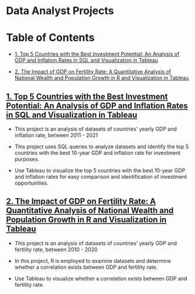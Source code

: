 # Data Analyst Projects
# Table of Contents

- [1. Top 5 Countries with the Best Investment Potential: An Analysis of GDP and Inflation Rates in SQL and Visualization in Tableau](#1-Top-5-Countries-with-the-Best-Investment-Potential-An-Analysis-of-GDP-and-Inflation-Rates-in-SQL-and-Visualization-in-Tableau)

- [2. The Impact of GDP on Fertility Rate: A Quantitative Analysis of National Wealth and Population Growth in R and Visualization in Tableau](#2-The-Impact-of-GDP-on-Fertility-Rate-A-Quantitative-Analysis-of-National-Wealth-and-Population-Growth-in-R-and-Visualization-in-Tableau)

## [1. Top 5 Countries with the Best Investment Potential: An Analysis of GDP and Inflation Rates in SQL and Visualization in Tableau](https://github.com/John-Rivero/Data-Analyst-Portfolio/tree/main/1.%20Countries'%20Yearly%20GDP%20Analysis)
- This project is an analysis of datasets of countries' yearly GDP and inflation rate, between 2011 - 2021

- This project uses SQL queries to analyze datasets and identify the top 5 countries with the best 10-year GDP and inflation rate for investment purposes.

- Use Tableau to visualize the top 5 countries with the best 10-year GDP and inflation rates for easy comparison and identification of investment opportunities.

## [2. The Impact of GDP on Fertility Rate: A Quantitative Analysis of National Wealth and Population Growth in R and Visualization in Tableau](https://github.com/John-Rivero/Data-Analyst-Portfolio/tree/main/2.%20Economic%20Growth%20vs%20Fertility%20Rate)
- This project is an analysis of datasets of countries' yearly GDP and fertility rate, between 2010 - 2020

- In this project, R is employed to examine datasets and determine whether a correlation exists between GDP and fertility rate.

- Use Tableau to visualize whether a correlation exists between GDP and fertility rate.
